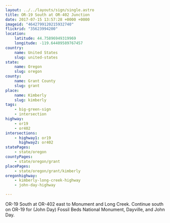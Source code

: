 ```yaml
---
layout: ../../layouts/sign/single.astro
title: OR-19 South at OR-402 Junction
date: 2017-07-15 13:57:28 +0000 +0000
imageid: "4642799120215932740"
flickrid: "35623994200"
location:
    latitude: 44.75896949319969
    longitude: -119.64409589767457
country:
    name: United States
    slug: united-states
state:
    name: Oregon
    slug: oregon
county:
    name: Grant County
    slug: grant
place:
    name: Kimberly
    slug: kimberly
tags:
    - big-green-sign
    - intersection
highway:
    - or19
    - or402
intersections:
    - highway1: or19
      highway2: or402
statePages:
    - state/oregon
countyPages:
    - state/oregon/grant
placePages:
    - state/oregon/grant/kimberly
oregonhighway:
    - kimberly-long-creek-highway
    - john-day-highway

---
```

OR-19 South at OR-402 east to Monument and Long Creek.  Continue south on OR-19 for (John Day) Fossil Beds National Monument, Dayville, and John Day.